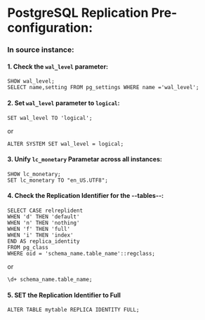 # PostgreSQL Replication Pre-configuration:

### In source instance:
#### 1. Check the `wal_level` parameter:

```
SHOW wal_level;
SELECT name,setting FROM pg_settings WHERE name ='wal_level';
```

#### 2. Set `wal_level` parameter to `logical`:
```
SET wal_level TO 'logical';
```
or
```
ALTER SYSTEM SET wal_level = logical;
```

#### 3. Unify `lc_monetary` Parametar across all instances:
```
SHOW lc_monetary;
SET lc_monetary TO "en_US.UTF8";
```


#### 4. Check the Replication Identifier for the --**tables**--:

```
SELECT CASE relreplident
WHEN 'd' THEN 'default'
WHEN 'n' THEN 'nothing'
WHEN 'f' THEN 'full'
WHEN 'i' THEN 'index'
END AS replica_identity
FROM pg_class
WHERE oid = 'schema_name.table_name'::regclass;
```
or
```
\d+ schema_name.table_name;
```
#### 5. SET the Replication Identifier to Full
```
ALTER TABLE mytable REPLICA IDENTITY FULL;
```
